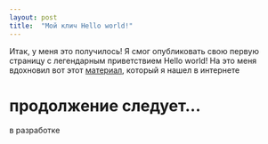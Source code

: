 ```yaml
---
layout: post
title:  "Мой клич Hello world!"
---
```

Итак, у меня это получилось! Я смог опубликовать свою первую страницу с легендарным приветствием Hello world!
На это меня вдохновил вот этот [материал](https://proglib.io/p/flask-za-chas-chast-1-sozdaem-adaptivnyy-sayt-dlya-github-pages-2022-06-20), который я нашел в интернете 

# продолжение следует... 

в разработке
